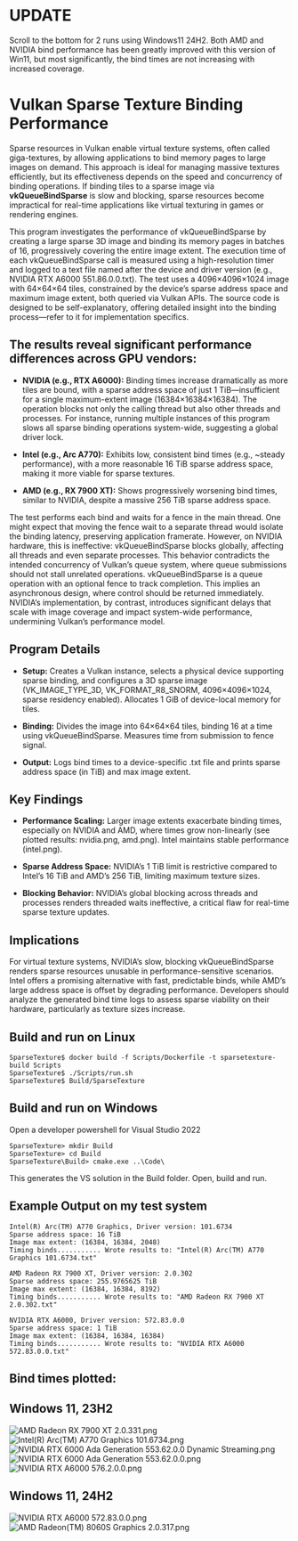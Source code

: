 # UPDATE
Scroll to the bottom for 2 runs using Windows11 24H2. Both AMD and NVIDIA bind performance has been greatly improved with this version of Win11, but most significantly, the bind times are not increasing with increased coverage.


# Vulkan Sparse Texture Binding Performance
Sparse resources in Vulkan enable virtual texture systems, often called giga-textures, by allowing applications to bind memory pages to large images on demand. This approach is ideal for managing massive textures efficiently, but its effectiveness depends on the speed and concurrency of binding operations. If binding tiles to a sparse image via **vkQueueBindSparse** is slow and blocking, sparse resources become impractical for real-time applications like virtual texturing in games or rendering engines.

This program investigates the performance of vkQueueBindSparse by creating a large sparse 3D image and binding its memory pages in batches of 16, progressively covering the entire image extent. The execution time of each vkQueueBindSparse call is measured using a high-resolution timer and logged to a text file named after the device and driver version (e.g., NVIDIA RTX A6000 551.86.0.0.txt). The test uses a 4096×4096×1024 image with 64×64×64 tiles, constrained by the device’s sparse address space and maximum image extent, both queried via Vulkan APIs. The source code is designed to be self-explanatory, offering detailed insight into the binding process—refer to it for implementation specifics.

## The results reveal significant performance differences across GPU vendors:
- **NVIDIA (e.g., RTX A6000):** Binding times increase dramatically as more tiles are bound, with a sparse address space of just 1 TiB—insufficient for a single maximum-extent image (16384×16384×16384). The operation blocks not only the calling thread but also other threads and processes. For instance, running multiple instances of this program slows all sparse binding operations system-wide, suggesting a global driver lock.

- **Intel (e.g., Arc A770):** Exhibits low, consistent bind times (e.g., ~steady performance), with a more reasonable 16 TiB sparse address space, making it more viable for sparse textures.

- **AMD (e.g., RX 7900 XT):** Shows progressively worsening bind times, similar to NVIDIA, despite a massive 256 TiB sparse address space.

The test performs each bind and waits for a fence in the main thread. One might expect that moving the fence wait to a separate thread would isolate the binding latency, preserving application framerate. However, on NVIDIA hardware, this is ineffective: vkQueueBindSparse blocks globally, affecting all threads and even separate processes. This behavior contradicts the intended concurrency of Vulkan’s queue system, where queue submissions should not stall unrelated operations.
vkQueueBindSparse is a queue operation with an optional fence to track completion. This implies an asynchronous design, where control should be returned immediately. NVIDIA’s implementation, by contrast, introduces significant delays that scale with image coverage and impact system-wide performance, undermining Vulkan’s performance model.

## Program Details
- **Setup:** Creates a Vulkan instance, selects a physical device supporting sparse binding, and configures a 3D sparse image (VK_IMAGE_TYPE_3D, VK_FORMAT_R8_SNORM, 4096×4096×1024, sparse residency enabled). Allocates 1 GiB of device-local memory for tiles.

- **Binding:** Divides the image into 64×64×64 tiles, binding 16 at a time using vkQueueBindSparse. Measures time from submission to fence signal.

- **Output:** Logs bind times to a device-specific .txt file and prints sparse address space (in TiB) and max image extent.

## Key Findings
- **Performance Scaling:** Larger image extents exacerbate binding times, especially on NVIDIA and AMD, where times grow non-linearly (see plotted results: nvidia.png, amd.png). Intel maintains stable performance (intel.png).

- **Sparse Address Space:** NVIDIA’s 1 TiB limit is restrictive compared to Intel’s 16 TiB and AMD’s 256 TiB, limiting maximum texture sizes.

- **Blocking Behavior:** NVIDIA’s global blocking across threads and processes renders threaded waits ineffective, a critical flaw for real-time sparse texture updates.

## Implications
For virtual texture systems, NVIDIA’s slow, blocking vkQueueBindSparse renders sparse resources unusable in performance-sensitive scenarios. Intel offers a promising alternative with fast, predictable binds, while AMD’s large address space is offset by degrading performance. Developers should analyze the generated bind time logs to assess sparse viability on their hardware, particularly as texture sizes increase.

## Build and run on Linux
```
SparseTexture$ docker build -f Scripts/Dockerfile -t sparsetexture-build Scripts
SparseTexture$ ./Scripts/run.sh
SparseTexture$ Build/SparseTexture
```

## Build and run on Windows
Open a developer powershell for Visual Studio 2022
```
SparseTexture> mkdir Build
SparseTexture> cd Build
SparseTexture\Build> cmake.exe ..\Code\
```
This generates the VS solution in the Build folder. Open, build and run.

## Example Output on my test system
```
Intel(R) Arc(TM) A770 Graphics, Driver version: 101.6734
Sparse address space: 16 TiB
Image max extent: (16384, 16384, 2048)
Timing binds........... Wrote results to: "Intel(R) Arc(TM) A770 Graphics 101.6734.txt"

AMD Radeon RX 7900 XT, Driver version: 2.0.302
Sparse address space: 255.9765625 TiB
Image max extent: (16384, 16384, 8192)
Timing binds........... Wrote results to: "AMD Radeon RX 7900 XT 2.0.302.txt"

NVIDIA RTX A6000, Driver version: 572.83.0.0
Sparse address space: 1 TiB
Image max extent: (16384, 16384, 16384)
Timing binds........... Wrote results to: "NVIDIA RTX A6000 572.83.0.0.txt"
```

## Bind times plotted:

## Windows 11, 23H2


![AMD Radeon RX 7900 XT 2.0.331.png](Runs//AMD%20Radeon%20RX%207900%20XT%202.0.331.png)
![Intel(R) Arc(TM) A770 Graphics 101.6734.png](Runs//Intel(R)%20Arc(TM)%20A770%20Graphics%20101.6734.png)
![NVIDIA RTX 6000 Ada Generation 553.62.0.0 Dynamic Streaming.png](Runs//NVIDIA%20RTX%206000%20Ada%20Generation%20553.62.0.0%20Dynamic%20Streaming.png)
![NVIDIA RTX 6000 Ada Generation 553.62.0.0.png](Runs//NVIDIA%20RTX%206000%20Ada%20Generation%20553.62.0.0.png)
![NVIDIA RTX A6000 576.2.0.0.png](Runs//NVIDIA%20RTX%20A6000%20576.2.0.0.png)

## Windows 11, 24H2
![NVIDIA RTX A6000 572.83.0.0.png](Runs//NVIDIA%20RTX%20A6000%20572.83.0.0.png)
![AMD Radeon(TM) 8060S Graphics 2.0.317.png](Runs//AMD%20Radeon(TM)%208060S%20Graphics%202.0.317.png)
